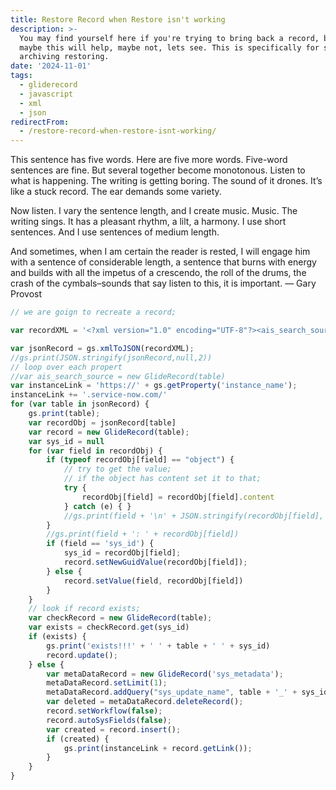 ```yaml
---
title: Restore Record when Restore isn't working
description: >-
  You may find yourself here if you're trying to bring back a record, but can't
  maybe this will help, maybe not, lets see. This is specifically for system
  archiving restoring.
date: '2024-11-01'
tags:
  - gliderecord
  - javascript
  - xml
  - json
redirectFrom:
  - /restore-record-when-restore-isnt-working/
---
```


This sentence has five words. Here are five more words. Five-word sentences are fine. But several together become monotonous. Listen to what is happening. The writing is getting boring. The sound of it drones. It’s like a stuck record. The ear demands some variety.

Now listen. I vary the sentence length, and I create music. Music. The writing sings. It has a pleasant rhythm, a lilt, a harmony. I use short sentences. And I use sentences of medium length.

And sometimes, when I am certain the reader is rested, I will engage him with a sentence of considerable length, a sentence that burns with energy and builds with all the impetus of a crescendo, the roll of the drums, the crash of the cymbals–sounds that say listen to this, it is important. — Gary Provost



```javascript
// we are goign to recreate a record;

var recordXML = '<?xml version="1.0" encoding="UTF-8"?><ais_search_source><active>true</active><condition table="live_message">chat_message=false^state=published^EQ<item endquery="false" field="chat_message" goto="false" newquery="false" operator="=" or="false" value="false"/><item display_value="published" endquery="false" field="state" goto="false" newquery="false" operator="=" or="false" value="published"/><item endquery="true" field="" goto="false" newquery="false" operator="=" or="false" value=""/></condition><datasource display_value="">live_message</datasource><name>Live Feed - Live Feed Messages</name><sys_class_name>ais_search_source</sys_class_name><sys_created_by>133488</sys_created_by><sys_created_on>2024-01-03 19:49:10</sys_created_on><sys_customer_update>false</sys_customer_update><sys_id>7feff50197ebb910b6687be0f053af90</sys_id><sys_mod_count>0</sys_mod_count><sys_name>Live Feed - Live Feed Messages</sys_name><sys_package display_value="Global" source="global">global</sys_package><sys_policy/><sys_replace_on_upgrade>false</sys_replace_on_upgrade><sys_scope display_value="Global">global</sys_scope><sys_update_name>ais_search_source_7feff50197ebb910b6687be0f053af90</sys_update_name><sys_updated_by>133488</sys_updated_by><sys_updated_on>2024-01-03 19:49:10</sys_updated_on></ais_search_source>'

var jsonRecord = gs.xmlToJSON(recordXML);
//gs.print(JSON.stringify(jsonRecord,null,2))
// loop over each propert
//var ais_search_source = new GlideRecord(table)
var instanceLink = 'https://' + gs.getProperty('instance_name');
instanceLink += '.service-now.com/'
for (var table in jsonRecord) {
    gs.print(table);
    var recordObj = jsonRecord[table]
    var record = new GlideRecord(table);
    var sys_id = null
    for (var field in recordObj) {
        if (typeof recordObj[field] == "object") {
            // try to get the value;
            // if the object has content set it to that;
            try {
                recordObj[field] = recordObj[field].content
            } catch (e) { }
            //gs.print(field + '\n' + JSON.stringify(recordObj[field], null, 2))
        }
        //gs.print(field + ': ' + recordObj[field])
        if (field == 'sys_id') {
            sys_id = recordObj[field];
            record.setNewGuidValue(recordObj[field]);
        } else {
            record.setValue(field, recordObj[field])
        }
    }
    // look if record exists;
    var checkRecord = new GlideRecord(table);
    var exists = checkRecord.get(sys_id)
    if (exists) {
        gs.print('exists!!!' + ' ' + table + ' ' + sys_id)
        record.update();
    } else {
        var metaDataRecord = new GlideRecord('sys_metadata');
        metaDataRecord.setLimit(1);
        metaDataRecord.addQuery("sys_update_name", table + '_' + sys_id);
        var deleted = metaDataRecord.deleteRecord();
        record.setWorkflow(false);
        record.autoSysFields(false);
        var created = record.insert();
        if (created) {
            gs.print(instanceLink + record.getLink());
        }
    }
}
```